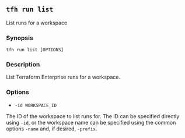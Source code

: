 ## `tfh run list`

List runs for a workspace

### Synopsis

    tfh run list [OPTIONS]

### Description

List Terraform Enterprise runs for a workspace.

### Options

* `-id WORKSPACE_ID`

The ID of the workspace to list runs for. The ID can be specified directly using `-id`, or the workspace name can be specified using the common options `-name` and, if desired, `-prefix`.
